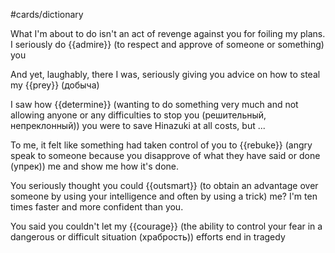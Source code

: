 #cards/dictionary 

What I'm about to do isn't an act of revenge against you for foiling my plans. I seriously do {{admire}} (to respect and approve of someone or something) you 

And yet, laughably, there I was, seriously giving you advice on how to steal my {{prey}} (добыча) 

I saw how {{determine}} (wanting to do something very much and not allowing anyone or any difficulties to stop you (решительный, непреклонный)) you were to save Hinazuki at all costs, but ... <!--SR:!2024-02-22,14,257-->  

To me, it felt like something had taken control of you to {{rebuke}} (angry speak to someone because you disapprove of what they have said or done (упрек)) me and show me how it's done. <!--SR:!2024-02-16,24,274--> 

You seriously thought you could {{outsmart}} (to obtain an advantage over someone by using your intelligence and often by using a trick) me? I'm ten times faster and more confident than you. <!--SR:!2024-05-27,101,290-->

You said you couldn't let my {{courage}} (the ability to control your fear in a dangerous or difficult situation (храбрость)) efforts end in tragedy 